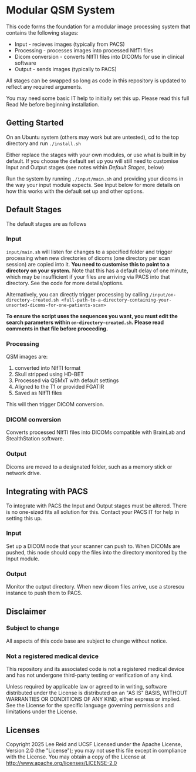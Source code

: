 # Modular QSM System

This code forms the foundation for a modular image processing system that contains the following stages:

* Input - recieves images (typically from PACS)
* Processing - processes images into processed NIfTI files
* Dicom conversion - converts NIfTI files into DICOMs for use in clinical software
* Output - sends images (typically to PACS)

All stages can be swapped so long as code in this repository is updated to reflect any required arguments. 

You may need some basic IT help to initially set this up. Please read this full Read Me before beginning installation.

## Getting Started

On an Ubuntu system (others may work but are untested), cd to the top directory and run `./install.sh`

Either replace the stages with your own modules, or use what is built in by default. If you choose the default set up  you will still need to customise Input and Output stages (see notes within _Default Stages_, below)

Run the system by running `./input/main.sh` and providing your dicoms in the way your input module expects. See Input below for more details on how this works with the default set up and other options.

## Default Stages

The default stages are as follows

### Input

`input/main.sh` will listen for changes to a specified folder and trigger processing when new directories of dicoms (one directory per scan session) are copied into it. **You need to customise this to point to a directory on your system.** Note that this has a default delay of one minute, which may be insufficient if your files are arriving via PACS into that directory. See the code for more details/options.

Alternatively, you can directly trigger processing by calling `/input/on-directory-created.sh <full-path-to-a-directory-containing-your-unsorted-dicoms-for-one-patients-scan>` 

**To ensure the script uses the sequences you want, you must edit the search parameters within `on-directory-created.sh`. Please read comments in that file before proceeding.**

### Processing

QSM images are:
1. converted into NIfTI format
2. Skull stripped using HD-BET
3. Processed via QSMxT with default settings
4. Aligned to the T1 or provided FGATIR
5. Saved as NIfTI files

This will then trigger DICOM conversion.

### DICOM conversion

Converts processed NIfTI files into DICOMs compatible with BrainLab and StealthStation software.

### Output

Dicoms are moved to a designated folder, such as a memory stick or network drive.  

## Integrating with PACS

To integrate with PACS the Input and Output stages must be altered. There is no one-sized fits all solution for this. Contact your PACS IT for help in setting this up.

### Input

Set up a DICOM node that your scanner can push to. When DICOMs are pushed, this node should copy the files into the directory monitored by the Input module.

### Output

Monitor the output directory. When new dicom files arrive, use a storescu instance to push them to PACS.


## Disclaimer
### Subject to change

All aspects of this code base are subject to change without notice.

### Not a registered medical device

This repository and its associated code is not a registered medical device and has not undergone third-party testing or verification of any kind.

Unless required by applicable law or agreed to in writing, software distributed under the License is distributed on an "AS IS" BASIS, WITHOUT WARRANTIES OR CONDITIONS OF ANY KIND, either express or implied. See the License for the specific language governing permissions and limitations under the License.

## Licenses
Copyright 2025 Lee Reid and UCSF
Licensed under the Apache License, Version 2.0 (the "License"); you may not use this file except in compliance with the License. You may obtain a copy of the License at http://www.apache.org/licenses/LICENSE-2.0